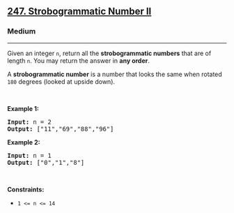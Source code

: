 <h2><a href="https://leetcode.com/problems/strobogrammatic-number-ii/?envType=study-plan-v2&envId=premium-algo-100">247. Strobogrammatic Number II</a></h2><h3>Medium</h3><hr><p>Given an integer <code>n</code>, return all the <strong>strobogrammatic numbers</strong> that are of length <code>n</code>. You may return the answer in <strong>any order</strong>.</p>

<p>A <strong>strobogrammatic number</strong> is a number that looks the same when rotated <code>180</code> degrees (looked at upside down).</p>

<p>&nbsp;</p>
<p><strong class="example">Example 1:</strong></p>
<pre><strong>Input:</strong> n = 2
<strong>Output:</strong> ["11","69","88","96"]
</pre><p><strong class="example">Example 2:</strong></p>
<pre><strong>Input:</strong> n = 1
<strong>Output:</strong> ["0","1","8"]
</pre>
<p>&nbsp;</p>
<p><strong>Constraints:</strong></p>

<ul>
	<li><code>1 &lt;= n &lt;= 14</code></li>
</ul>
